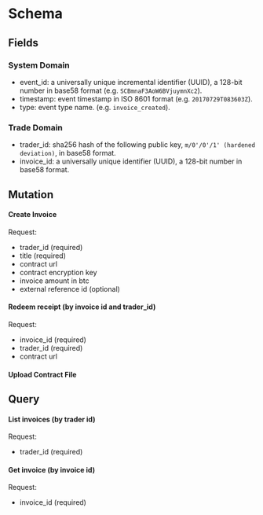 # Schema #


## Fields ##

### System Domain ###
- event_id: a universally unique incremental identifier (UUID), a 128-bit number in base58 format (e.g. `SCBmnaF3AoW6BVjuymnXc2`).
- timestamp: event timestamp in ISO 8601 format (e.g. `20170729T083603Z`).
- type: event type name. (e.g. `invoice_created`).

### Trade Domain ###
- trader_id: sha256 hash of the following public key, `m/0'/0'/1' (hardened deviation)`, in base58 format.
- invoice_id: a universally unique identifier (UUID), a 128-bit number in base58 format.


## Mutation ##

#### Create Invoice ####
Request:
- trader_id (required)
- title (required)
- contract url
- contract encryption key
- invoice amount in btc
- external reference id (optional)

#### Redeem receipt (by invoice id and trader_id) ####
Request:
- invoice_id (required)
- trader_id (required)
- contract url

#### Upload Contract File ####

## Query ##

#### List invoices (by trader id) ####
Request:
- trader_id (required)

#### Get invoice (by invoice id) ####
Request:
- invoice_id (required)
